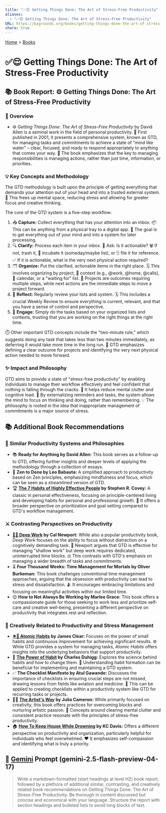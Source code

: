 ```yaml
---
title: "✅😌 Getting Things Done: The Art of Stress-Free Productivity"
aliases:
  - "✅😌 Getting Things Done: The Art of Stress-Free Productivity"
URL: https://bagrounds.org/books/getting-things-done-the-art-of-stress-free-productivity
share: true
---
```

[Home](../index.md) > [Books](./index.md)  
# ✅😌 Getting Things Done: The Art of Stress-Free Productivity  
## 📚 Book Report: ⚙️ Getting Things Done: The Art of Stress-Free Productivity  
  
### 📝 Overview  
  
* ⚙️ *Getting Things Done: The Art of Stress-Free Productivity* by David Allen is a seminal work in the field of personal productivity. 📅 First published in 2001, it presents a comprehensive system, known as GTD, for managing tasks and commitments to achieve a state of "mind like water" – clear, focused, and ready to respond appropriately to anything that comes your way. 🔑 The book emphasizes that the key to managing responsibilities is managing actions, rather than just time, information, or priorities.  
  
### 💡 Key Concepts and Methodology  
  
The GTD methodology is built upon the principle of getting everything that demands your attention out of your head and into a trusted external system. 🧠 This frees up mental space, reducing stress and allowing for greater focus and creative thinking.  
  
The core of the GTD system is a five-step workflow:  
  
1. 📥 **Capture:** Collect everything that has your attention into an inbox. 📦 This can be anything from a physical tray to a digital app. 🎯 The goal is to get everything out of your mind and into a system for later processing.  
2. 🔍 **Clarify:** Process each item in your inbox. 🤔 Ask: Is it actionable? 🗑️ If not, trash it, 🥚 incubate it (someday/maybe list), or 🗄️ file it for reference. ✅ If it is actionable, what is the very next physical action required?  
3. 🗂️ **Organize:** Put the clarified, actionable items in the right place. 🗓️ This involves organizing by project, 📍 context (e.g., @work, @home, @calls), 📅 calendar, or a "waiting for" list. 🚧 Projects are outcomes requiring multiple steps, while next actions are the immediate steps to move a project forward.  
4. 🔄 **Reflect:** Regularly review your lists and system. 🗓️ This includes a crucial Weekly Review to ensure everything is current, relevant, and that you have a sense of control and perspective.  
5. 🚀 **Engage:** Simply do the tasks based on your organized lists and contexts, trusting that you are working on the right things at the right time.  
  
⏱️ Other important GTD concepts include the "two-minute rule," which suggests doing any task that takes less than two minutes immediately, as deferring it would take more time in the long run. 🎯 GTD emphasizes defining a clear outcome for projects and identifying the very next physical action needed to move forward.  
  
### ✨ Impact and Philosophy  
  
GTD aims to provide a state of "stress-free productivity" by enabling individuals to manage their workflow effectively and feel confident that nothing is falling through the cracks. 🧘 It helps reduce mental clutter and cognitive load. 🧠 By externalizing reminders and tasks, the system allows the mind to focus on thinking and doing, rather than remembering. 💡 The philosophy is rooted in the idea that inappropriate management of commitments is a major source of stress.  
  
## 📚 Additional Book Recommendations  
  
### 🤝 Similar Productivity Systems and Philosophies  
  
* 📚 **Ready for Anything by David Allen:** This book serves as a follow-up to GTD, offering further insights and deeper levels of applying the methodology through a collection of essays.  
* 🧘 **Zen to Done by Leo Babauta:** A simplified approach to productivity based on Zen principles, emphasizing mindfulness and focus, which can be seen as a streamlined version of GTD.  
* 🏆 **[The 7 Habits of Highly Effective People](./the-7-habits-of-highly-effective-people.md) by Stephen R. Covey:** A classic in personal effectiveness, focusing on principle-centered living and developing habits for personal and professional growth. 🔭 It offers a broader perspective on prioritization and goal setting compared to GTD's workflow management.  
  
### ⚔️ Contrasting Perspectives on Productivity  
  
* **[🤿💼 Deep Work](./deep-work.md) by Cal Newport:** While also a popular productivity book, *Deep Work* focuses on the ability to focus without distraction on a cognitively demanding task. 🏢 Newport argues that GTD is effective for managing "shallow work" but deep work requires dedicated, uninterrupted time blocks. ⚖️ This contrasts with GTD's emphasis on managing a wider breadth of tasks and commitments.  
* ⏳ **Four Thousand Weeks: Time Management for Mortals by Oliver Burkeman:** This book challenges conventional time management approaches, arguing that the obsession with productivity can lead to stress and dissatisfaction. 🫂 It encourages embracing limitations and focusing on meaningful activities within our limited time.  
* 😌 **How to Not Always Be Working by Marlee Grace:** This book offers a compassionate guide for those seeking to work less and prioritize self-care and creative well-being, presenting a different perspective on productivity that integrates rest and reflection.  
  
### 🎨 Creatively Related to Productivity and Stress Management  
  
* **[⚛️🔄 Atomic Habits](./atomic-habits.md) by James Clear:** Focuses on the power of small habits and continuous improvement for achieving significant results. ⚙️ While GTD provides a system for managing tasks, *Atomic Habits* offers insights into the underlying behaviors that support productivity.  
* 💪 **[The Power of Habit](./the-power-of-habit.md) by Charles Duhigg:** Explores the science behind habits and how to change them. 🧠 Understanding habit formation can be beneficial for implementing and maintaining a GTD system.  
* ✅ **The Checklist Manifesto by Atul Gawande:** Discusses the importance of checklists in ensuring crucial steps are not missed, drawing lessons from fields like aviation and medicine. 📝 This can be applied to creating checklists within a productivity system like GTD for recurring tasks or projects.  
* 🧑‍🎨 **[The Artist's Way](./the-artists-way.md) by Julia Cameron:** While primarily focused on creativity, this book offers practices for overcoming blocks and nurturing artistic passion. 🧠 Concepts around clearing mental clutter and consistent practice resonate with the principles of stress-free productivity.  
* 🏠 **[How To Keep House While Drowning](./how-to-keep-house-while-drowning.md) by KC Davis:** Offers a different perspective on productivity and organization, particularly helpful for individuals who feel overwhelmed. ❤️ It emphasizes self-compassion and identifying what is truly a priority.  
  
## 💬 [Gemini](../software/gemini.md) Prompt (gemini-2.5-flash-preview-04-17)  
> Write a markdown-formatted (start headings at level H2) book report, followed by a plethora of additional similar, contrasting, and creatively related book recommendations on Getting Things Done: The Art of Stress-Free Productivity. Be thorough in content discussed but concise and economical with your language. Structure the report with section headings and bulleted lists to avoid long blocks of text.